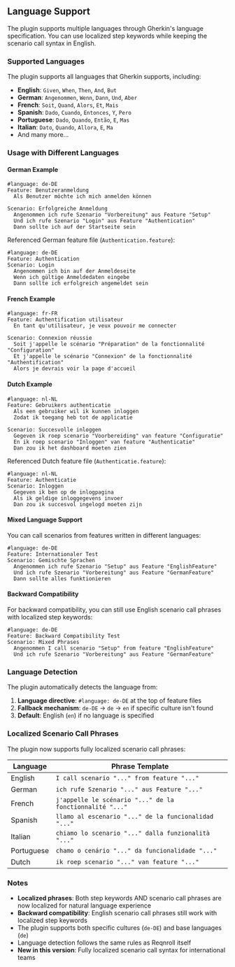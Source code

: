 ## Language Support

The plugin supports multiple languages through Gherkin's language specification. You can use localized step keywords while keeping the scenario call syntax in English.

### Supported Languages

The plugin supports all languages that Gherkin supports, including:

- **English**: `Given`, `When`, `Then`, `And`, `But`
- **German**: `Angenommen`, `Wenn`, `Dann`, `Und`, `Aber`
- **French**: `Soit`, `Quand`, `Alors`, `Et`, `Mais`
- **Spanish**: `Dado`, `Cuando`, `Entonces`, `Y`, `Pero`
- **Portuguese**: `Dado`, `Quando`, `Então`, `E`, `Mas`
- **Italian**: `Dato`, `Quando`, `Allora`, `E`, `Ma`
- And many more...

### Usage with Different Languages

#### German Example

```gherkin
#language: de-DE
Feature: Benutzeranmeldung
  Als Benutzer möchte ich mich anmelden können

Scenario: Erfolgreiche Anmeldung
  Angenommen ich rufe Szenario "Vorbereitung" aus Feature "Setup"
  Und ich rufe Szenario "Login" aus Feature "Authentication"
  Dann sollte ich auf der Startseite sein
```

Referenced German feature file (`Authentication.feature`):
```gherkin
#language: de-DE
Feature: Authentication
Scenario: Login
  Angenommen ich bin auf der Anmeldeseite
  Wenn ich gültige Anmeldedaten eingebe
  Dann sollte ich erfolgreich angemeldet sein
```

#### French Example

```gherkin
#language: fr-FR
Feature: Authentification utilisateur
  En tant qu'utilisateur, je veux pouvoir me connecter

Scenario: Connexion réussie
  Soit j'appelle le scénario "Préparation" de la fonctionnalité "Configuration"
  Et j'appelle le scénario "Connexion" de la fonctionnalité "Authentification"
  Alors je devrais voir la page d'accueil
```

#### Dutch Example

```gherkin
#language: nl-NL
Feature: Gebruikers authenticatie
  Als een gebruiker wil ik kunnen inloggen
  Zodat ik toegang heb tot de applicatie

Scenario: Succesvolle inloggen
  Gegeven ik roep scenario "Voorbereiding" van feature "Configuratie"
  En ik roep scenario "Inloggen" van feature "Authenticatie"
  Dan zou ik het dashboard moeten zien
```

Referenced Dutch feature file (`Authenticatie.feature`):
```gherkin
#language: nl-NL
Feature: Authenticatie
Scenario: Inloggen
  Gegeven ik ben op de inlogpagina
  Als ik geldige inloggegevens invoer
  Dan zou ik succesvol ingelogd moeten zijn
```

#### Mixed Language Support

You can call scenarios from features written in different languages:

```gherkin
#language: de-DE
Feature: Internationaler Test
Scenario: Gemischte Sprachen
  Angenommen ich rufe Szenario "Setup" aus Feature "EnglishFeature"
  Und ich rufe Szenario "Vorbereitung" aus Feature "GermanFeature"
  Dann sollte alles funktionieren
```

#### Backward Compatibility

For backward compatibility, you can still use English scenario call phrases with localized step keywords:

```gherkin
#language: de-DE
Feature: Backward Compatibility Test
Scenario: Mixed Phrases
  Angenommen I call scenario "Setup" from feature "EnglishFeature"
  Und ich rufe Szenario "Vorbereitung" aus Feature "GermanFeature"
```

### Language Detection

The plugin automatically detects the language from:

1. **Language directive**: `#language: de-DE` at the top of feature files
2. **Fallback mechanism**: `de-DE` → `de` → `en` if specific culture isn't found
3. **Default**: English (`en`) if no language is specified

### Localized Scenario Call Phrases

The plugin now supports fully localized scenario call phrases:

| Language | Phrase Template |
|----------|----------------|
| English | `I call scenario "..." from feature "..."` |
| German | `ich rufe Szenario "..." aus Feature "..."` |
| French | `j'appelle le scénario "..." de la fonctionnalité "..."` |
| Spanish | `llamo al escenario "..." de la funcionalidad "..."` |
| Italian | `chiamo lo scenario "..." dalla funzionalità "..."` |
| Portuguese | `chamo o cenário "..." da funcionalidade "..."` |
| Dutch | `ik roep scenario "..." van feature "..."` |

### Notes

- **Localized phrases**: Both step keywords AND scenario call phrases are now localized for natural language experience
- **Backward compatibility**: English scenario call phrases still work with localized step keywords
- The plugin supports both specific cultures (`de-DE`) and base languages (`de`)
- Language detection follows the same rules as Reqnroll itself
- **New in this version**: Fully localized scenario call syntax for international teams